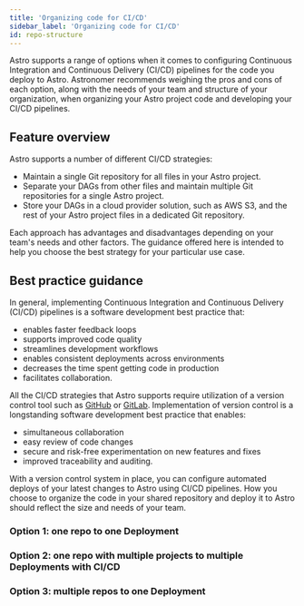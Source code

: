 ```yaml
---
title: 'Organizing code for CI/CD'
sidebar_label: 'Organizing code for CI/CD'
id: repo-structure
---
```


Astro supports a range of options when it comes to configuring Continuous Integration and Continuous Delivery (CI/CD) pipelines for the code you deploy to Astro. Astronomer recommends weighing the pros and cons of each option, along with the needs of your team and structure of your organization, when organizing your Astro project code and developing your CI/CD pipelines.

## Feature overview

Astro supports a number of different CI/CD strategies:
- Maintain a single Git repository for all files in your Astro project.
- Separate your DAGs from other files and maintain multiple Git repositories for a single Astro project.
- Store your DAGs in a cloud provider solution, such as AWS S3, and the rest of your Astro project files in a dedicated Git repository.

Each approach has advantages and disadvantages depending on your team's needs and other factors. The guidance offered here is intended to help you choose the best strategy for your particular use case.

## Best practice guidance

In general, implementing Continuous Integration and Continuous Delivery (CI/CD) pipelines is a software development best practice that:
- enables faster feedback loops
- supports improved code quality
- streamlines development workflows
- enables consistent deployments across environments
- decreases the time spent getting code in production
- facilitates collaboration.

All the CI/CD strategies that Astro supports require utilization of a version control tool such as [GitHub](https://github.com/) or [GitLab](https://about.gitlab.com/). Implementation of version control is a longstanding software development best practice that enables:
- simultaneous collaboration
- easy review of code changes
- secure and risk-free experimentation on new features and fixes
- improved traceability and auditing.

With a version control system in place, you can configure automated deploys of your latest changes to Astro using CI/CD pipelines. How you choose to organize the code in your shared repository and deploy it to Astro should reflect the size and needs of your team.

### Option 1: one repo to one Deployment

### Option 2: one repo with multiple projects to multiple Deployments with CI/CD

### Option 3: multiple repos to one Deployment

